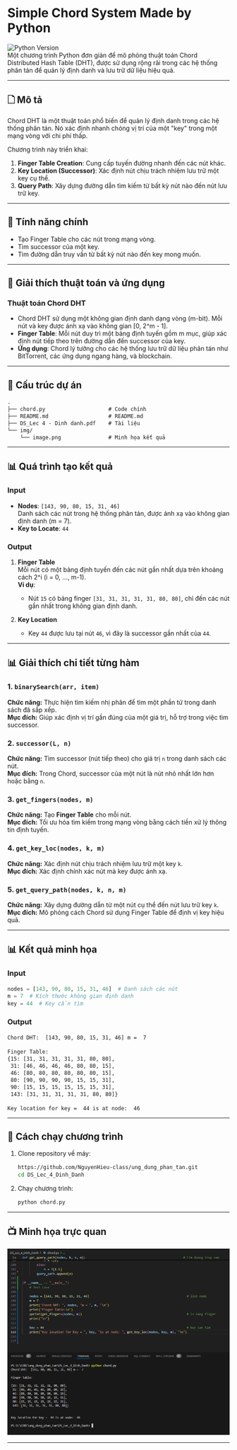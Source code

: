 # Simple Chord System Made by Python

![Python Version](https://img.shields.io/badge/python-3.x-blue)  
Một chương trình Python đơn giản để mô phỏng thuật toán Chord Distributed Hash Table (DHT), được sử dụng rộng rãi trong các hệ thống phân tán để quản lý định danh và lưu trữ dữ liệu hiệu quả.

---

## 🗋 Mô tả

Chord DHT là một thuật toán phổ biến để quản lý định danh trong các hệ thống phân tán. Nó xác định nhanh chóng vị trí của một "key" trong một mạng vòng với chi phí thấp.

Chương trình này triển khai:
1. **Finger Table Creation**: Cung cấp tuyến đường nhanh đến các nút khác.
2. **Key Location (Successor)**: Xác định nút chịu trách nhiệm lưu trữ một key cụ thể.
3. **Query Path**: Xây dựng đường dẫn tìm kiếm từ bất kỳ nút nào đến nút lưu trữ key.

---

## 🚀 Tính năng chính

- Tạo Finger Table cho các nút trong mạng vòng.
- Tìm successor của một key.
- Tìm đường dẫn truy vấn từ bất kỳ nút nào đến key mong muốn.

---

## 📙 Giải thích thuật toán và ứng dụng

### **Thuật toán Chord DHT**
- Chord DHT sử dụng một không gian định danh dạng vòng (m-bit). Mỗi nút và key được ánh xạ vào không gian [0, 2^m - 1].
- **Finger Table**: Mỗi nút duy trì một bảng định tuyến gồm m mục, giúp xác định nút tiếp theo trên đường dẫn đến successor của key.  
- **Ứng dụng**: Chord lý tưởng cho các hệ thống lưu trữ dữ liệu phân tán như BitTorrent, các ứng dụng ngang hàng, và blockchain.

---

## 📂 Cấu trúc dự án

```plaintext
.
├── chord.py                    # Code chính
├── README.md                   # README.md
├── DS_Lec 4 - Dinh danh.pdf    # Tài liệu
└── img/
    └── image.png               # Minh họa kết quả
```

---

## 📊 Quá trình tạo kết quả

### Input
- **Nodes**: `[143, 90, 80, 15, 31, 46]`  
  Danh sách các nút trong hệ thống phân tán, được ánh xạ vào không gian định danh (m = 7).  
- **Key to Locate**: `44`

### Output
1. **Finger Table**  
   Mỗi nút có một bảng định tuyến đến các nút gần nhất dựa trên khoảng cách 2^i (i = 0, ..., m-1).  
   **Ví dụ**:  
   - Nút `15` có bảng finger `[31, 31, 31, 31, 31, 80, 80]`, chỉ đến các nút gần nhất trong không gian định danh.

2. **Key Location**  
   - Key `44` được lưu tại nút `46`, vì đây là successor gần nhất của `44`.

---

## 📊 Giải thích chi tiết từng hàm

### 1. `binarySearch(arr, item)`
**Chức năng:** Thực hiện tìm kiếm nhị phân để tìm một phần tử trong danh sách đã sắp xếp.  
**Mục đích:** Giúp xác định vị trí gần đúng của một giá trị, hỗ trợ trong việc tìm successor.

### 2. `successor(L, n)`
**Chức năng:** Tìm successor (nút tiếp theo) cho giá trị `n` trong danh sách các nút.  
**Mục đích:** Trong Chord, successor của một nút là nút nhỏ nhất lớn hơn hoặc bằng `n`.

### 3. `get_fingers(nodes, m)`
**Chức năng:** Tạo **Finger Table** cho mỗi nút.  
**Mục đích:** Tối ưu hóa tìm kiếm trong mạng vòng bằng cách tiền xử lý thông tin định tuyến.

### 4. `get_key_loc(nodes, k, m)`
**Chức năng:** Xác định nút chịu trách nhiệm lưu trữ một key `k`.  
**Mục đích:** Xác định chính xác nút mà key được ánh xạ.

### 5. `get_query_path(nodes, k, n, m)`
**Chức năng:** Xây dựng đường dẫn từ một nút cụ thể đến nút lưu trữ key `k`.  
**Mục đích:** Mô phỏng cách Chord sử dụng Finger Table để định vị key hiệu quả.

---

## 📊 Kết quả minh họa

### Input
```python
nodes = [143, 90, 80, 15, 31, 46]  # Danh sách các nút
m = 7  # Kích thước không gian định danh
key = 44  # Key cần tìm
```

### Output
```
Chord DHT:  [143, 90, 80, 15, 31, 46] m =  7

Finger Table:
{15: [31, 31, 31, 31, 31, 80, 80],
 31: [46, 46, 46, 46, 80, 80, 15],
 46: [80, 80, 80, 80, 80, 80, 15],
 80: [90, 90, 90, 90, 15, 15, 31],
 90: [15, 15, 15, 15, 15, 15, 31],
 143: [31, 31, 31, 31, 31, 80, 80]}

Key location for key =  44 is at node:  46
```

---

## 📝 Cách chạy chương trình

1. Clone repository về máy:  
   ```bash
   https://github.com/NguyenHieu-class/ung_dung_phan_tan.git
   cd DS_Lec_4_Dinh_Danh
   ```

2. Chạy chương trình:  
   ```bash
   python chord.py
   ```

---

## 📺 Minh họa trực quan

![Result](https://github.com/NguyenHieu-class/ung_dung_phan_tan/blob/262b337c29e208a2020d4c57b744e80b5fc034a1/DS_Lec_4_Dinh_Danh/img/image.png)

---



